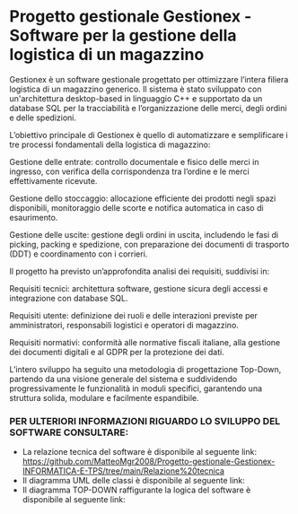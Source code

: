 # Progetto gestionale Gestionex - Software per la gestione della logistica di un magazzino
Gestionex è un software gestionale progettato per ottimizzare l’intera filiera logistica di un magazzino generico. Il sistema è stato sviluppato con un'architettura desktop-based in linguaggio C++ e supportato da un database SQL per la tracciabilità e l’organizzazione delle merci, degli ordini e delle spedizioni.

L’obiettivo principale di Gestionex è quello di automatizzare e semplificare i tre processi fondamentali della logistica di magazzino:

Gestione delle entrate: controllo documentale e fisico delle merci in ingresso, con verifica della corrispondenza tra l’ordine e le merci effettivamente ricevute.

Gestione dello stoccaggio: allocazione efficiente dei prodotti negli spazi disponibili, monitoraggio delle scorte e notifica automatica in caso di esaurimento.

Gestione delle uscite: gestione degli ordini in uscita, includendo le fasi di picking, packing e spedizione, con preparazione dei documenti di trasporto (DDT) e coordinamento con i corrieri.

Il progetto ha previsto un’approfondita analisi dei requisiti, suddivisi in:

Requisiti tecnici: architettura software, gestione sicura degli accessi e integrazione con database SQL.

Requisiti utente: definizione dei ruoli e delle interazioni previste per amministratori, responsabili logistici e operatori di magazzino.

Requisiti normativi: conformità alle normative fiscali italiane, alla gestione dei documenti digitali e al GDPR per la protezione dei dati.

L’intero sviluppo ha seguito una metodologia di progettazione Top-Down, partendo da una visione generale del sistema e suddividendo progressivamente le funzionalità in moduli specifici, garantendo una struttura solida, modulare e facilmente espandibile.

### PER ULTERIORI INFORMAZIONI RIGUARDO LO SVILUPPO DEL SOFTWARE CONSULTARE:

- La relazione tecnica del software è disponibile al seguente link: https://github.com/MatteoMgr2008/Progetto-gestionale-Gestionex-INFORMATICA-E-TPS/tree/main/Relazione%20tecnica
- Il diagramma UML delle classi è disponibile al seguente link:
- Il diagramma TOP-DOWN raffigurante la logica del software è disponibile al seguente link:
